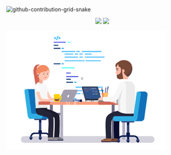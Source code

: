 <!--
### Hi there 👋

- 🔭  I’m Full Stack Automation Engineer
- 🌱  I'm currently learning Java 
- 👯 I’m looking to collaborate on ...
- 🤔 I’m looking for help with ...
- 💬 Ask me about ...
- 📫 How to reach me: ...
- 😄 Pronouns: ...
- ⚡ Fun fact: ...
-->

<!--![linkedin](https://img.shields.io/badge/Linkedin-000000?style=for-the-badge&logo=Linkedin&logoColor=white)](profilinizin linki)-->

![github-contribution-grid-snake](https://user-images.githubusercontent.com/78317220/190580600-edd928b9-0191-4b8a-b1f5-b74fd09a5df4.gif)


<p align="center">
      <img height="180em" src="https://github-readme-stats.vercel.app/api?username=engindrn&theme=synthwave&show_icons=true&count_private=true)"/> 
      <img height="180em" src="https://github-readme-stats-eight-theta.vercel.app/api/top-langs/?username=engindrn&layout=compact&langs_count=8&theme=synthwave"/>
</p>

<!--
<img src="gorsel-link" width="auto">
[1:13 AM] gifler icin  -->


<img align=beside width=420 src="https://github.com/engindrn/engindrn/blob/main/b9e4960c1476c78043d499d975f86cdb.gif" />
